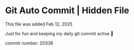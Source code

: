 # Git Auto Commit | Hidden File

This file was added Feb 12, 2025

Just for fun and keeping my daily git commit active 🤪

commit number: 20338

